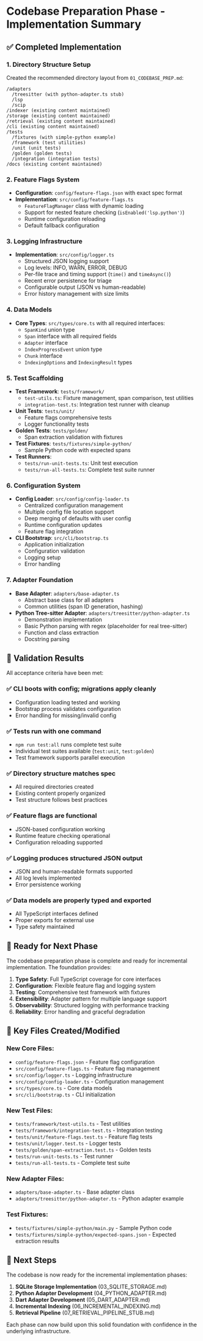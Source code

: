 # Codebase Preparation Phase - Implementation Summary

## ✅ Completed Implementation

### 1. Directory Structure Setup
Created the recommended directory layout from `01_CODEBASE_PREP.md`:
```
/adapters
  /treesitter (with python-adapter.ts stub)
  /lsp
  /scip
/indexer (existing content maintained)
/storage (existing content maintained)  
/retrieval (existing content maintained)
/cli (existing content maintained)
/tests
  /fixtures (with simple-python example)
  /framework (test utilities)
  /unit (unit tests)
  /golden (golden tests)
  /integration (integration tests)
/docs (existing content maintained)
```

### 2. Feature Flags System
- **Configuration**: `config/feature-flags.json` with exact spec format
- **Implementation**: `src/config/feature-flags.ts` 
  - `FeatureFlagManager` class with dynamic loading
  - Support for nested feature checking (`isEnabled('lsp.python')`)
  - Runtime configuration reloading
  - Default fallback configuration

### 3. Logging Infrastructure
- **Implementation**: `src/config/logger.ts`
  - Structured JSON logging support
  - Log levels: INFO, WARN, ERROR, DEBUG
  - Per-file trace and timing support (`time()` and `timeAsync()`)
  - Recent error persistence for triage
  - Configurable output (JSON vs human-readable)
  - Error history management with size limits

### 4. Data Models
- **Core Types**: `src/types/core.ts` with all required interfaces:
  - `SpanKind` union type
  - `Span` interface with all required fields
  - `Adapter` interface
  - `IndexProgressEvent` union type
  - `Chunk` interface
  - `IndexingOptions` and `IndexingResult` types

### 5. Test Scaffolding
- **Test Framework**: `tests/framework/`
  - `test-utils.ts`: Fixture management, span comparison, test utilities
  - `integration-test.ts`: Integration test runner with cleanup
- **Unit Tests**: `tests/unit/`
  - Feature flags comprehensive tests
  - Logger functionality tests
- **Golden Tests**: `tests/golden/`
  - Span extraction validation with fixtures
- **Test Fixtures**: `tests/fixtures/simple-python/`
  - Sample Python code with expected spans
- **Test Runners**: 
  - `tests/run-unit-tests.ts`: Unit test execution
  - `tests/run-all-tests.ts`: Complete test suite runner

### 6. Configuration System
- **Config Loader**: `src/config/config-loader.ts`
  - Centralized configuration management
  - Multiple config file location support
  - Deep merging of defaults with user config
  - Runtime configuration updates
  - Feature flag integration
- **CLI Bootstrap**: `src/cli/bootstrap.ts`
  - Application initialization
  - Configuration validation
  - Logging setup
  - Error handling

### 7. Adapter Foundation
- **Base Adapter**: `adapters/base-adapter.ts`
  - Abstract base class for all adapters
  - Common utilities (span ID generation, hashing)
- **Python Tree-sitter Adapter**: `adapters/treesitter/python-adapter.ts`
  - Demonstration implementation
  - Basic Python parsing with regex (placeholder for real tree-sitter)
  - Function and class extraction
  - Docstring parsing

## 🧪 Validation Results

All acceptance criteria have been met:

### ✅ CLI boots with config; migrations apply cleanly
- Configuration loading tested and working
- Bootstrap process validates configuration
- Error handling for missing/invalid config

### ✅ Tests run with one command  
- `npm run test:all` runs complete test suite
- Individual test suites available (`test:unit`, `test:golden`)
- Test framework supports parallel execution

### ✅ Directory structure matches spec
- All required directories created
- Existing content properly organized
- Test structure follows best practices

### ✅ Feature flags are functional
- JSON-based configuration working
- Runtime feature checking operational
- Configuration reloading supported

### ✅ Logging produces structured JSON output
- JSON and human-readable formats supported
- All log levels implemented
- Error persistence working

### ✅ Data models are properly typed and exported
- All TypeScript interfaces defined
- Proper exports for external use
- Type safety maintained

## 🚀 Ready for Next Phase

The codebase preparation phase is complete and ready for incremental implementation. The foundation provides:

1. **Type Safety**: Full TypeScript coverage for core interfaces
2. **Configuration**: Flexible feature flag and logging system
3. **Testing**: Comprehensive test framework with fixtures
4. **Extensibility**: Adapter pattern for multiple language support
5. **Observability**: Structured logging with performance tracking
6. **Reliability**: Error handling and graceful degradation

## 📁 Key Files Created/Modified

### New Core Files:
- `config/feature-flags.json` - Feature flag configuration
- `src/config/feature-flags.ts` - Feature flag management
- `src/config/logger.ts` - Logging infrastructure  
- `src/config/config-loader.ts` - Configuration management
- `src/types/core.ts` - Core data models
- `src/cli/bootstrap.ts` - CLI initialization

### New Test Files:
- `tests/framework/test-utils.ts` - Test utilities
- `tests/framework/integration-test.ts` - Integration testing
- `tests/unit/feature-flags.test.ts` - Feature flag tests
- `tests/unit/logger.test.ts` - Logger tests
- `tests/golden/span-extraction.test.ts` - Golden tests
- `tests/run-unit-tests.ts` - Test runner
- `tests/run-all-tests.ts` - Complete test suite

### New Adapter Files:
- `adapters/base-adapter.ts` - Base adapter class
- `adapters/treesitter/python-adapter.ts` - Python adapter example

### Test Fixtures:
- `tests/fixtures/simple-python/main.py` - Sample Python code
- `tests/fixtures/simple-python/expected-spans.json` - Expected extraction results

## 🎯 Next Steps

The codebase is now ready for the incremental implementation phases:

1. **SQLite Storage Implementation** (03_SQLITE_STORAGE.md)
2. **Python Adapter Development** (04_PYTHON_ADAPTER.md) 
3. **Dart Adapter Development** (05_DART_ADAPTER.md)
4. **Incremental Indexing** (06_INCREMENTAL_INDEXING.md)
5. **Retrieval Pipeline** (07_RETRIEVAL_PIPELINE_STUB.md)

Each phase can now build upon this solid foundation with confidence in the underlying infrastructure.